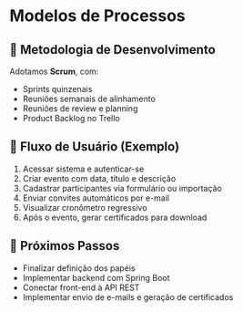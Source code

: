 # Modelos de Processos

## 🔄 Metodologia de Desenvolvimento

Adotamos **Scrum**, com:
- Sprints quinzenais
- Reuniões semanais de alinhamento
- Reuniões de review e planning
- Product Backlog no Trello

## 🧭 Fluxo de Usuário (Exemplo)

1. Acessar sistema e autenticar-se
2. Criar evento com data, título e descrição
3. Cadastrar participantes via formulário ou importação
4. Enviar convites automáticos por e-mail
5. Visualizar cronômetro regressivo
6. Após o evento, gerar certificados para download

## 📌 Próximos Passos

- Finalizar definição dos papéis
- Implementar backend com Spring Boot
- Conectar front-end à API REST
- Implementar envio de e-mails e geração de certificados
